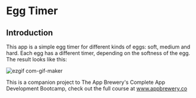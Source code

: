 # Egg Timer

## Introduction

This app is a simple egg timer for different kinds of eggs: soft, medium and hard. Each egg has a different timer, depending on the softness of the egg.  The result looks like this:

![ezgif com-gif-maker](https://user-images.githubusercontent.com/43927902/157882816-8bed8cab-bee3-4a4f-a60d-8299404921b0.gif)



This is a companion project to The App Brewery's Complete App Development Bootcamp, check out the full course at www.appbrewery.co





